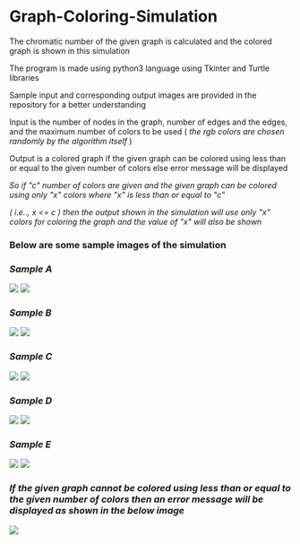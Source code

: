 # Graph-Coloring-Simulation

The chromatic number of the given graph is calculated and the colored graph is shown in this simulation

The program is made using python3 language using Tkinter and Turtle libraries

Sample input and corresponding output images are provided in the repository for a better understanding

Input is the number of nodes in the graph, number of edges and the edges, and the maximum number of colors to be used ( _the rgb colors are chosen randomly by the algorithm itself_ )

Output is a colored graph if the given graph can be colored using less than or equal to the given number of colors else error message will be displayed

_So if "c" number of colors are given and the given graph can be colored using only "x" colors where "x" is less than or equal to "c"_

_( i.e.., x <= c ) then the output shown in the simulation will use only "x" colors for coloring the graph and the value of "x" will also be shown_

### Below are some sample images of the simulation
### _Sample A_
![](https://github.com/Bhanuprakash1105/Graph-Coloring-Simulation/blob/master/1_input.jpg)
![](https://github.com/Bhanuprakash1105/Graph-Coloring-Simulation/blob/master/1_output.jpg)
### _Sample B_
![](https://github.com/Bhanuprakash1105/Graph-Coloring-Simulation/blob/master/2_input.jpg)
![](https://github.com/Bhanuprakash1105/Graph-Coloring-Simulation/blob/master/2_output.jpg)
### _Sample C_
![](https://github.com/Bhanuprakash1105/Graph-Coloring-Simulation/blob/master/5_input.jpg)
![](https://github.com/Bhanuprakash1105/Graph-Coloring-Simulation/blob/master/5_output.jpg)
### _Sample D_
![](https://github.com/Bhanuprakash1105/Graph-Coloring-Simulation/blob/master/3_input.jpg)
![](https://github.com/Bhanuprakash1105/Graph-Coloring-Simulation/blob/master/3_output.jpg)
### _Sample E_
![](https://github.com/Bhanuprakash1105/Graph-Coloring-Simulation/blob/master/4_input.jpg)
![](https://github.com/Bhanuprakash1105/Graph-Coloring-Simulation/blob/master/4_output.jpg)

### _If the given graph cannot be colored using less than or equal to the given number of colors then an error message will be displayed as shown in the below image_
![](https://github.com/Bhanuprakash1105/Graph-Coloring-Simulation/blob/master/if_No_Solution.jpg)
